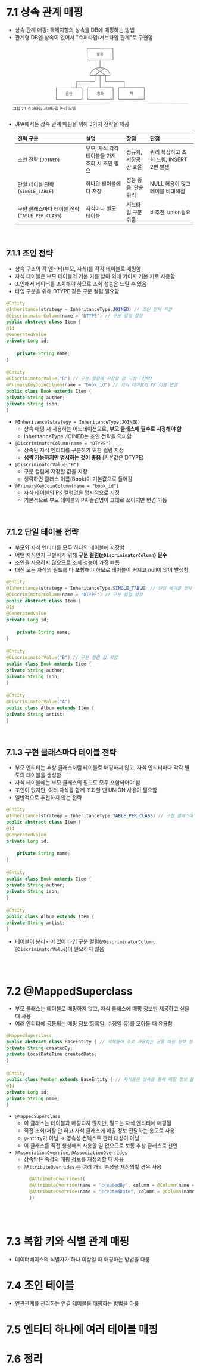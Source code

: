 # 7.1 상속 관계 매핑

- 상속 관계 매핑: 객체지향의 상속을 DB에 매핑하는 방법
- 관계형 DB엔 상속이 없어서 "슈퍼타입/서브타입 관계"로 구현함

![img.png](img.png)

- JPA에서는 상속 관계 매핑을 위해 3가지 전략을 제공


  | 전략 구분                                       | 설명                                            | 장점                  | 단점                                     |
  | ----------------------------------------------- | ----------------------------------------------- | --------------------- | ---------------------------------------- |
  | 조인 전략 (`JOINED`)                            | 부모, 자식 각각 테이블을 가져 조회 시 조인 필요 | 정규화, 저장공간 효율 | 쿼리 복잡하고 조회 느림, INSERT 2번 발생 |
  | 단일 테이블 전략 (`SINGLE_TABLE`)               | 하나의 테이블에 다 저장                         | 성능 좋음, 단순 쿼리  | NULL 허용이 많고 테이블 비대해짐         |
  | 구현 클래스마다 테이블 전략 (`TABLE_PER_CLASS`) | 자식마다 별도 테이블                            | 서브타입 구분 쉬움    | 비추천, union필요                        |

<br>

## 7.1.1 조인 전략

- 상속 구조의 각 엔티티(부모, 자식)를 각각 테이블로 매핑함
- 자식 테이블은 부모 테이블의 기본 키를 받아 외래 키이자 기본 키로 사용함
- 조인해서 데이터를 조회해야 하므로 조회 성능은 느릴 수 있음
- 타입 구분을 위해 DTYPE 같은 구분 컬럼 필요함

```JAVA
@Entity
@Inheritance(strategy = InheritanceType.JOINED) // 조인 전략 지정
@DiscriminatorColumn(name = "DTYPE") // 구분 컬럼 설정
public abstract class Item {
@Id
@GeneratedValue
private Long id;

    private String name;
}

@Entity
@DiscriminatorValue("B") // 구분 컬럼에 저장할 값 지정 (선택)
@PrimaryKeyJoinColumn(name = "book_id") // 자식 테이블의 PK 이름 변경
public class Book extends Item {
private String author;
private String isbn;
}
```

- `@Inheritance(strategy = InheritanceType.JOINED)`
  - 상속 매핑 시 사용하는 어노테이션으로, **부모 클래스에 필수로 지정해야 함**
  - InheritanceType.JOINED는 조인 전략을 의미함
- `@DiscriminatorColumn(name = "DTYPE")`
  - 상속된 자식 엔티티를 구분하기 위한 컬럼 지정
  - **생략 가능하지만 명시하는 것이 좋음** (기본값은 DTYPE)
- `@DiscriminatorValue("B")`
  - 구분 컬럼에 저장할 값을 지정
  - 생략하면 클래스 이름(Book)이 기본값으로 들어감
- `@PrimaryKeyJoinColumn(name = "book_id")`
  - 자식 테이블의 PK 컬럼명을 명시적으로 지정
  - 기본적으로 부모 테이블의 PK 컬럼명이 그대로 쓰이지만 변경 가능

<br>

## 7.1.2 단일 테이블 전략

- 부모와 자식 엔티티를 모두 하나의 테이블에 저장함
- 어떤 자식인지 구별하기 위해 **구분 컬럼(`@DiscriminatorColumn`) 필수**
- 조인을 사용하지 않으므로 조회 성능이 가장 빠름
- 대신 모든 자식의 필드를 다 포함해야 하므로 테이블이 커지고 null이 많이 발생함

```JAVA
@Entity
@Inheritance(strategy = InheritanceType.SINGLE_TABLE) // 단일 테이블 전략 지정
@DiscriminatorColumn(name = "DTYPE") // 구분 컬럼 설정
public abstract class Item {
@Id
@GeneratedValue
private Long id;

    private String name;
}

@Entity
@DiscriminatorValue("B") // 구분 컬럼 값 지정
public class Book extends Item {
private String author;
private String isbn;
}

@Entity
@DiscriminatorValue("A")
public class Album extends Item {
private String artist;
}
```

<br>

## 7.1.3 구현 클래스마다 테이블 전략

- 부모 엔티티는 추상 클래스처럼 테이블로 매핑하지 않고, 자식 엔티티마다 각각 별도의 테이블을 생성함
- 자식 테이블에는 부모 클래스의 필드도 모두 포함되어야 함
- 조인이 없지만, 여러 자식을 함께 조회할 땐 UNION 사용이 필요함
- 일반적으로 추천하지 않는 전략

```JAVA
@Entity
@Inheritance(strategy = InheritanceType.TABLE_PER_CLASS) // 구현 클래스마다 테이블 전략
public abstract class Item {
@Id
@GeneratedValue
private Long id;

    private String name;
}

@Entity
public class Book extends Item {
private String author;
private String isbn;
}

@Entity
public class Album extends Item {
private String artist;
}
```

- 테이블이 분리되어 있어 타입 구분 컬럼(`@DiscriminatorColumn`, `@DiscriminatorValue`)이 필요하지 않음

<br>
<br>

# 7.2 @MappedSuperclass

- 부모 클래스는 테이블로 매핑하지 않고, 자식 클래스에 매핑 정보만 제공하고 싶을 때 사용
- 여러 엔티티에 공통되는 매핑 정보(등록일, 수정일 등)를 모아둘 때 유용함

```JAVA
@MappedSuperclass
public abstract class BaseEntity { // 객체들이 주로 사용하는 공통 매핑 정보 정의
private String createdBy;
private LocalDateTime createdDate;
}

@Entity
public class Member extends BaseEntity { // 자식들은 상속을 통해 매핑 정보 물려받음
@Id
private Long id;
private String name;
}
```

- `@MappedSuperclass`
  - 이 클래스는 테이블과 매핑되지 않지만, 필드는 자식 엔티티에 매핑됨
  - 직접 조회/저장 안 하고 자식 클래스에 매핑 정보 전달하는 용도로 사용
  - `@Entity`가 아님 → 영속성 컨텍스트 관리 대상이 아님
  - 이 클래스를 직접 생성해서 사용할 일 없으므로 보통 추상 클래스로 선언
- `@AssociationOverride`, `@AssociationOverrides`
  - 상속받은 속성의 매핑 정보를 재정의할 때 사용
  - `@AttributeOverrides` 는 여러 개의 속성을 재정의할 경우 사용
    ```JAVA
      @AttributeOverrides({
      @AttributeOverride(name = "createdBy", column = @Column(name = "member_created_by")),
      @AttributeOverride(name = "createdDate", column = @Column(name = "member_created_date"))
      })
      ```

<br>
<br>

# 7.3 복합 키와 식별 관계 매핑

- 데이터베이스의 식별자가 하나 이상일 때 매핑하는 방법을 다룸

# 7.4 조인 테이블

- 연관관계를 관리하는 연결 테이블을 매핑하는 방법을 다룸

# 7.5 엔티티 하나에 여러 테이블 매핑

# 7.6 정리
